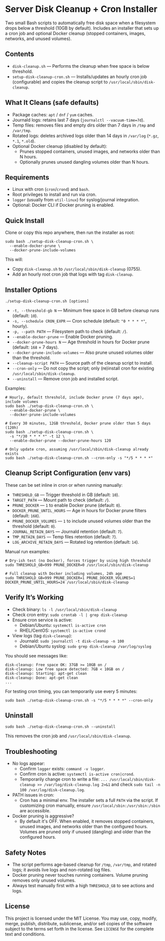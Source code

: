 # Server Disk Cleanup + Cron Installer

Two small Bash scripts to automatically free disk space when a filesystem drops below a threshold (10GB by default). Includes an installer that sets up a cron job and optional Docker cleanup (stopped containers, images, networks, and unused volumes).

## Contents

- `disk-cleanup.sh` — Performs the cleanup when free space is below threshold.
- `setup-disk-cleanup-cron.sh` — Installs/updates an hourly cron job (configurable) and copies the cleanup script to `/usr/local/sbin/disk-cleanup`.

## What It Cleans (safe defaults)

- Package caches: `apt` / `dnf` / `yum` caches.
- Journald logs: retains last 7 days (`journalctl --vacuum-time=7d`).
- Temp files: removes files and empty dirs older than 7 days in `/tmp` and `/var/tmp`.
- Rotated logs: deletes archived logs older than 14 days in `/var/log` (`*.gz`, `*.1`, `*.old`).
- Optional Docker cleanup (disabled by default):
  - Prunes stopped containers, unused images, and networks older than N hours.
  - Optionally prunes unused dangling volumes older than N hours.

## Requirements

- Linux with cron (`cron`/`crond`) and `bash`.
- Root privileges to install and run via cron.
- `logger` (usually from `util-linux`) for syslog/journal integration.
- Optional: Docker CLI if Docker pruning is enabled.

## Quick Install

Clone or copy this repo anywhere, then run the installer as root:

```
sudo bash ./setup-disk-cleanup-cron.sh \
  --enable-docker-prune \
  --docker-prune-include-volumes
```

This will:

- Copy `disk-cleanup.sh` to `/usr/local/sbin/disk-cleanup` (0755).
- Add an hourly root cron job that logs with tag `disk-cleanup`.

## Installer Options

`./setup-disk-cleanup-cron.sh [options]`

- `-t, --threshold-gb N` — Minimum free space in GB before cleanup runs (default: `10`).
- `-s, --schedule CRON_EXPR` — Cron schedule (default: `"0 * * * *"`, hourly).
- `-p, --path PATH` — Filesystem path to check (default: `/`).
- `--enable-docker-prune` — Enable Docker pruning.
- `--docker-prune-hours N` — Age threshold in hours for Docker prune (default: `168` = 7 days).
- `--docker-prune-include-volumes` — Also prune unused volumes older than the threshold.
- `--cleanup-script PATH` — Source path of the cleanup script to install.
- `--cron-only` — Do not copy the script; only (re)install cron for existing `/usr/local/sbin/disk-cleanup`.
- `--uninstall` — Remove cron job and installed script.

Examples:

```
# Hourly, default threshold, include Docker prune (7 days age), include volumes
sudo bash ./setup-disk-cleanup-cron.sh \
  --enable-docker-prune \
  --docker-prune-include-volumes

# Every 30 minutes, 12GB threshold, Docker prune older than 5 days (120h)
sudo bash ./setup-disk-cleanup-cron.sh \
  -s "*/30 * * * *" -t 12 \
  --enable-docker-prune --docker-prune-hours 120

# Only update cron, assuming /usr/local/sbin/disk-cleanup already exists
sudo bash ./setup-disk-cleanup-cron.sh --cron-only -s "*/5 * * * *"
```

## Cleanup Script Configuration (env vars)

These can be set inline in cron or when running manually:

- `THRESHOLD_GB` — Trigger threshold in GB (default: `10`).
- `TARGET_PATH` — Mount path to check (default: `/`).
- `PRUNE_DOCKER` — `1` to enable Docker prune (default: `0`).
- `DOCKER_PRUNE_UNTIL_HOURS` — Age in hours for Docker prune filters (default: `168`).
- `PRUNE_DOCKER_VOLUMES` — `1` to include unused volumes older than the threshold (default: `0`).
- `JOURNAL_RETAIN_DAYS` — Journald retention (default: `7`).
- `TMP_RETAIN_DAYS` — Temp files retention (default: `7`).
- `LOG_ARCHIVE_RETAIN_DAYS` — Rotated log retention (default: `14`).

Manual run examples:

```
# Dry-ish test (no Docker), forces trigger by using high threshold
sudo THRESHOLD_GB=999 PRUNE_DOCKER=0 /usr/local/sbin/disk-cleanup

# Full cleanup with Docker including volumes, 24h age
sudo THRESHOLD_GB=999 PRUNE_DOCKER=1 PRUNE_DOCKER_VOLUMES=1 DOCKER_PRUNE_UNTIL_HOURS=24 /usr/local/sbin/disk-cleanup
```

## Verify It’s Working

- Check binary: `ls -l /usr/local/sbin/disk-cleanup`
- Check cron entry: `sudo crontab -l | grep disk-cleanup`
- Ensure cron service is active:
  - Debian/Ubuntu: `systemctl is-active cron`
  - RHEL/CentOS: `systemctl is-active crond`
- View logs (tag `disk-cleanup`):
  - Journald: `sudo journalctl -t disk-cleanup -n 100`
  - Debian/Ubuntu syslog: `sudo grep disk-cleanup /var/log/syslog`

You should see messages like:

```
disk-cleanup: Free space OK: 37GB >= 10GB on /
disk-cleanup: Low free space detected: 7GB < 10GB on /
disk-cleanup: Starting: apt-get clean
disk-cleanup: Done: apt-get clean
...
```

For testing cron timing, you can temporarily use every 5 minutes:

```
sudo bash ./setup-disk-cleanup-cron.sh -s "*/5 * * * *" --cron-only
```

## Uninstall

```
sudo bash ./setup-disk-cleanup-cron.sh --uninstall
```

This removes the cron job and `/usr/local/sbin/disk-cleanup`.

## Troubleshooting

- No logs appear:
  - Confirm `logger` exists: `command -v logger`.
  - Confirm cron is active: `systemctl is-active cron|crond`.
  - Temporarily change cron to write a file: `... /usr/local/sbin/disk-cleanup >> /var/log/disk-cleanup.log 2>&1` and check `sudo tail -n 100 /var/log/disk-cleanup.log`.
- PATH issues in cron:
  - Cron has a minimal env. The installer sets a full `PATH` via the script. If customizing cron manually, ensure `/usr/local/sbin:/usr/sbin:/sbin` are accessible.
- Docker pruning is aggressive?
  - By default it's OFF. When enabled, it removes stopped containers, unused images, and networks older than the configured hours. Volumes are pruned only if unused (dangling) and older than the configured hours.

## Safety Notes

- The script performs age-based cleanup for `/tmp`, `/var/tmp`, and rotated logs; it avoids live logs and non-rotated log files.
- Docker pruning never touches running containers. Volume pruning removes only unused volumes.
- Always test manually first with a high `THRESHOLD_GB` to see actions and logs.

## License

This project is licensed under the MIT License. You may use, copy, modify, merge, publish, distribute, sublicense, and/or sell copies of the software subject to the terms set forth in the license. See `LICENSE` for the complete text and conditions.
